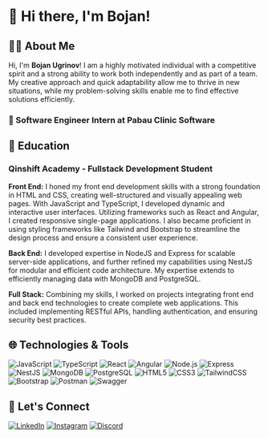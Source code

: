 # 👋 Hi there, I'm Bojan!

## 👨‍💻 About Me

Hi, I'm **Bojan Ugrinov**! I am a highly motivated individual with a competitive spirit and a strong ability to work both independently and as part of a team. My creative approach and quick adaptability allow me to thrive in new situations, while my problem-solving skills enable me to find effective solutions efficiently.

### 💼 Software Engineer Intern at Pabau Clinic Software <br>

## 📖 Education

### Qinshift Academy - Fullstack Development Student

**Front End:**
I honed my front end development skills with a strong foundation in HTML and CSS, creating well-structured and visually appealing web pages. With JavaScript and TypeScript, I developed dynamic and interactive user interfaces. Utilizing frameworks such as React and Angular, I created responsive single-page applications. I also became proficient in using styling frameworks like Tailwind and Bootstrap to streamline the design process and ensure a consistent user experience.

**Back End:**
I developed expertise in NodeJS and Express for scalable server-side applications, and further refined my capabilities using NestJS for modular and efficient code architecture. My expertise extends to efficiently managing data with MongoDB and PostgreSQL.

**Full Stack:**
Combining my skills, I worked on projects integrating front end and back end technologies to create complete web applications. This included implementing RESTful APIs, handling authentication, and ensuring security best practices.

## 🌐 Technologies & Tools

![JavaScript](https://img.shields.io/badge/JavaScript-F7DF1E?logo=javascript&logoColor=black)
![TypeScript](https://img.shields.io/badge/TypeScript-3178C6?logo=typescript&logoColor=white)
![React](https://img.shields.io/badge/React-61DAFB?logo=react&logoColor=black)
![Angular](https://img.shields.io/badge/Angular-DD0031?logo=angular&logoColor=white)
![Node.js](https://img.shields.io/badge/Node.js-339933?logo=node.js&logoColor=white)
![Express](https://img.shields.io/badge/Express-000000?logo=express&logoColor=white)
![NestJS](https://img.shields.io/badge/NestJS-E0234E?logo=nestjs&logoColor=white)
![MongoDB](https://img.shields.io/badge/MongoDB-47A248?logo=mongodb&logoColor=white)
![PostgreSQL](https://img.shields.io/badge/PostgreSQL-4169E1?logo=postgresql&logoColor=white)
![HTML5](https://img.shields.io/badge/HTML5-E34F26?logo=html5&logoColor=white)
![CSS3](https://img.shields.io/badge/CSS3-1572B6?logo=css3&logoColor=white)
![TailwindCSS](https://img.shields.io/badge/TailwindCSS-38B2AC?logo=tailwind-css&logoColor=white)
![Bootstrap](https://img.shields.io/badge/Bootstrap-7952B3?logo=bootstrap&logoColor=white)
![Postman](https://img.shields.io/badge/Postman-FF6C37?logo=postman&logoColor=white)
![Swagger](https://img.shields.io/badge/Swagger-85EA2D?logo=swagger&logoColor=white)

## 🔗 Let's Connect

[![LinkedIn](https://img.shields.io/badge/LinkedIn-%230077B5.svg?logo=linkedin&logoColor=white)](https://www.linkedin.com/in/bojanugrinov/)
[![Instagram](https://img.shields.io/badge/Instagram-E4405F?logo=instagram&logoColor=white)](https://instagram.com/bojanugrinov)
[![Discord](https://img.shields.io/badge/Discord-7289DA?logo=discord&logoColor=white)](https://discordapp.com/users/bokica)
